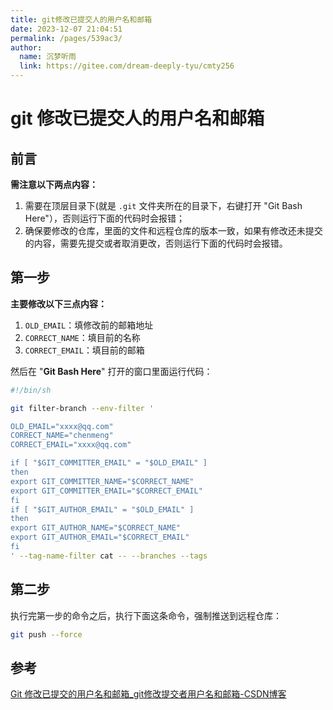```yaml
---
title: git修改已提交人的用户名和邮箱
date: 2023-12-07 21:04:51
permalink: /pages/539ac3/
author: 
  name: 沉梦听雨
  link: https://gitee.com/dream-deeply-tyu/cmty256
---
```


# git 修改已提交人的用户名和邮箱

## 前言

**需注意以下两点内容：**

1. 需要在顶层目录下(就是 `.git` 文件夹所在的目录下，右键打开 "Git Bash Here"），否则运行下面的代码时会报错；
2. 确保要修改的仓库，里面的文件和远程仓库的版本一致，如果有修改还未提交的内容，需要先提交或者取消更改，否则运行下面的代码时会报错。



## 第一步

**主要修改以下三点内容：**

1. `OLD_EMAIL`：填修改前的邮箱地址
2. `CORRECT_NAME`：填目前的名称
3. `CORRECT_EMAIL`：填目前的邮箱

然后在 "**Git Bash Here**" 打开的窗口里面运行代码：

```bash
#!/bin/sh

git filter-branch --env-filter '

OLD_EMAIL="xxxx@qq.com"
CORRECT_NAME="chenmeng"
CORRECT_EMAIL="xxxx@qq.com"

if [ "$GIT_COMMITTER_EMAIL" = "$OLD_EMAIL" ]
then
export GIT_COMMITTER_NAME="$CORRECT_NAME"
export GIT_COMMITTER_EMAIL="$CORRECT_EMAIL"
fi
if [ "$GIT_AUTHOR_EMAIL" = "$OLD_EMAIL" ]
then
export GIT_AUTHOR_NAME="$CORRECT_NAME"
export GIT_AUTHOR_EMAIL="$CORRECT_EMAIL"
fi
' --tag-name-filter cat -- --branches --tags
```



## 第二步

执行完第一步的命令之后，执行下面这条命令，强制推送到远程仓库：

```bash
git push --force
```



## 参考

[Git 修改已提交的用户名和邮箱_git修改提交者用户名和邮箱-CSDN博客](https://blog.csdn.net/u014641168/article/details/125414820?ops_request_misc=&request_id=&biz_id=102&utm_term=gitee修改已提交的提交人邮箱&utm_medium=distribute.pc_search_result.none-task-blog-2~all~sobaiduweb~default-3-125414820.142^v96^pc_search_result_base1&spm=1018.2226.3001.4187)
